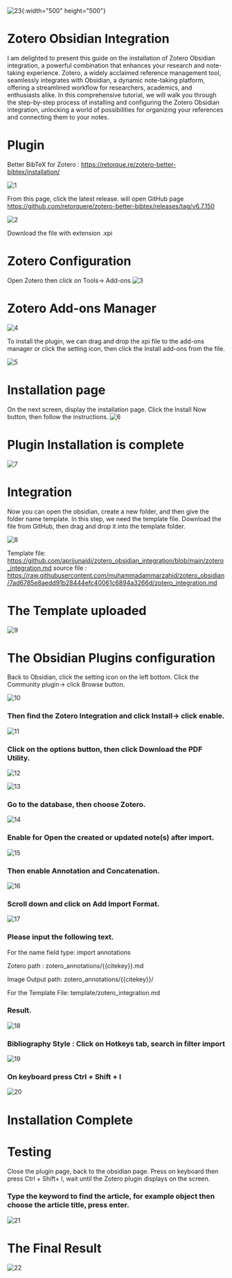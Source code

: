 
![23](https://github.com/aprijunaidi/zotero_obsidian_integration/assets/7279471/3e8e6330-a914-4d50-b3b9-66fc1c12ef44){:width="500" height="500"}

# Zotero Obsidian Integration

I am delighted to present this guide on the installation of Zotero Obsidian integration, a powerful combination that enhances your research and note-taking experience. Zotero, a widely acclaimed reference management tool, seamlessly integrates with Obsidian, a dynamic note-taking platform, offering a streamlined workflow for researchers, academics, and enthusiasts alike. In this comprehensive tutorial, we will walk you through the step-by-step process of installing and configuring the Zotero Obsidian integration, unlocking a world of possibilities for organizing your references and connecting them to your notes. 

# Plugin
Better BibTeX for Zotero : https://retorque.re/zotero-better-bibtex/installation/

![1](https://github.com/aprijunaidi/zotero_obsidian_integration/assets/7279471/276037ea-06f3-4346-93c5-224fc87772ea)

From this page, click the latest release. will open GitHub page
https://github.com/retorquere/zotero-better-bibtex/releases/tag/v6.7.150

![2](https://github.com/aprijunaidi/zotero_obsidian_integration/assets/7279471/52637b9f-84a6-4666-8a48-2f1552932629)

Download the file with extension .xpi

# Zotero Configuration
Open Zotero then click on Tools-> Add-ons
![3](https://github.com/aprijunaidi/zotero_obsidian_integration/assets/7279471/a7d197b5-ae70-4642-97b5-473405a5d737)

# Zotero Add-ons Manager

![4](https://github.com/aprijunaidi/zotero_obsidian_integration/assets/7279471/04476e57-f76f-4644-9b3f-123b0ed5f096)

To install the plugin, we can drag and drop the xpi file to the add-ons manager or click the setting icon, then click the Install add-ons from the file.

![5](https://github.com/aprijunaidi/zotero_obsidian_integration/assets/7279471/59582cf7-3f6e-4851-8ed7-ec3bf7bb7be9)

# Installation page
On the next screen, display the installation page.
Click the Install Now button, then follow the instructions.
![6](https://github.com/aprijunaidi/zotero_obsidian_integration/assets/7279471/692eb9d5-0822-43d2-ac3c-8d311aa9ac39)

# Plugin Installation is complete
![7](https://github.com/aprijunaidi/zotero_obsidian_integration/assets/7279471/2e6f922c-df3a-44f3-803f-89401a6e83e9)

# Integration
Now you can open the obsidian, create a new folder, and then give the folder name template.
In this step, we need the template file. Download the file from GitHub, then drag and drop it into the template folder.

![8](https://github.com/aprijunaidi/zotero_obsidian_integration/assets/7279471/efb76149-4593-45ca-94af-350a4536edf4)


Template file: https://github.com/aprijunaidi/zotero_obsidian_integration/blob/main/zotero_integration.md
source file : https://raw.githubusercontent.com/muhammadammarzahid/zotero_obsidian/7ad6785e8aedd91b28444efc40061c6894a3266d/zotero_integration.md

# The Template uploaded

![9](https://github.com/aprijunaidi/zotero_obsidian_integration/assets/7279471/a2b6aca4-15f9-476e-a299-f54251cd3e9e)


# The Obsidian Plugins configuration

Back to Obsidian, click the setting icon on the left bottom. Click the Community plugin-> click Browse button.

![10](https://github.com/aprijunaidi/zotero_obsidian_integration/assets/7279471/ea331a13-5dd9-44fd-89e4-58983086a72c)

### Then find the Zotero Integration and click Install-> click enable.
![11](https://github.com/aprijunaidi/zotero_obsidian_integration/assets/7279471/c8cb1f55-c8ea-4f73-b67b-aed323a06ba4)

### Click on the options button, then click Download the PDF Utility.

![12](https://github.com/aprijunaidi/zotero_obsidian_integration/assets/7279471/36aa069a-3933-4f3e-8674-d20350b9d63c)

![13](https://github.com/aprijunaidi/zotero_obsidian_integration/assets/7279471/5669311d-a688-4953-804c-71eaa7b55a18)

### Go to the database, then choose Zotero.
![14](https://github.com/aprijunaidi/zotero_obsidian_integration/assets/7279471/73f75733-f860-4997-8e01-3908d8313347)

### Enable for Open the created or updated note(s) after import.
![15](https://github.com/aprijunaidi/zotero_obsidian_integration/assets/7279471/97fa94e4-2097-4684-bca9-a815f8ecfc4d)

### Then enable Annotation and Concatenation.
![16](https://github.com/aprijunaidi/zotero_obsidian_integration/assets/7279471/f5244101-f24c-4895-bd3d-415bf4b3f77a)

### Scroll down and click on Add Import Format.
![17](https://github.com/aprijunaidi/zotero_obsidian_integration/assets/7279471/73ca725d-9d62-4680-9802-5221168778ec)

### Please input the following text.

For the name field type: import annotations

Zotero path : zotero_annotations/{{citekey}}.md

Image Output path:  zotero_annotations/{{citekey}}/

For the Template File: template/zotero_integration.md

### Result.
![18](https://github.com/aprijunaidi/zotero_obsidian_integration/assets/7279471/3d210f79-d0fb-4603-9457-f614454584a6)


### Bibliography Style : Click on Hotkeys tab, search in filter import
![19](https://github.com/aprijunaidi/zotero_obsidian_integration/assets/7279471/fc97c6da-d6db-42a7-abcd-f3aaf72e85c7)

### On keyboard press Ctrl + Shift + I
![20](https://github.com/aprijunaidi/zotero_obsidian_integration/assets/7279471/57a35ef2-0840-4bd3-8bcd-900c770f057c)

# Installation Complete

# Testing
Close the plugin page, back to the obsidian page.
Press on keyboard then press Ctrl + Shift+ I, wait until the Zotero plugin displays on the screen.

### Type the keyword to find the article, for example object then choose the article title, press enter.

![21](https://github.com/aprijunaidi/zotero_obsidian_integration/assets/7279471/c6e9d622-e3aa-4185-b060-7e2e1c8e8c41)

# The Final Result
![22](https://github.com/aprijunaidi/zotero_obsidian_integration/assets/7279471/10ac2562-db94-4cb9-927a-c36f6d672eb8)


